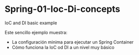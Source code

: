 # Spring-01-Ioc-Di-concepts
IoC and DI basic example

Este sencillo ejemplo muestra:
* La configuración minima para ejecutar un Spring Container
* Cómo funciona la IoC od DI a un nivel muy básico
